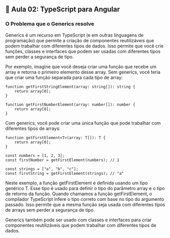 ## 📝 Aula 02: TypeScript para Angular
### O Problema que o Generics resolve
Generics é um recurso em TypeScript (e em outras linguagens de programação) que permite a criação de componentes reutilizáveis que podem trabalhar com diferentes tipos de dados. Isso permite que você crie funções, classes e interfaces que podem ser usadas com diferentes tipos sem perder a segurança de tipo.

Por exemplo, imagine que você deseja criar uma função que recebe um array e retorna o primeiro elemento desse array. Sem generics, você teria que criar uma função separada para cada tipo de array:

```
function getFirstStringElement(array: string[]): string {
    return array[0];
}

function getFirstNumberElement(array: number[]): number {
    return array[0];
}
```

Com generics, você pode criar uma única função que pode trabalhar com diferentes tipos de arrays:
```
function getFirstElement<T>(array: T[]): T {
    return array[0];
}

const numbers = [1, 2, 3];
const firstNumber = getFirstElement(numbers); // 1

const strings = ["a", "b", "c"];
const firstString = getFirstElement(strings); // "a"
```

Neste exemplo, a função getFirstElement é definida usando um tipo genérico T. Esse tipo é usado para definir o tipo do parâmetro array e o tipo de retorno da função. Quando chamamos a função getFirstElement, o compilador TypeScript infere o tipo correto com base no tipo do argumento passado. Isso permite que a mesma função seja usada com diferentes tipos de arrays sem perder a segurança de tipo.

Generics também pode ser usado com classes e interfaces para criar componentes reutilizáveis que podem trabalhar com diferentes tipos de dados.